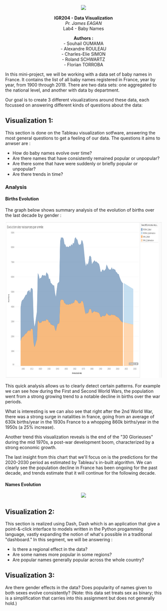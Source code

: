 <p align="center">
  <img src="https://upload.wikimedia.org/wikipedia/fr/d/d9/Logo_T%C3%A9l%C3%A9com_ParisTech.svg", height=200/>
</p>

<p align="center">
  <b>IGR204 - Data Visualization</b><br>
  <i>Pr. James EAGAN</i><br>
  Lab4 - Baby Names
</p>

<p align="center">
  <b> Authors :</b><br>
  - Souhail OUMAMA<br>
  - Alexandre ROULEAU<br>
  - Charles-Elie SIMON<br>
  - Roland SCHWARTZ<br>
  - Florian TORROBA<br>
</p>

In this mini-project, we will be working with a data set of baby names in France. It contains the list of all baby names registered in France, year by year, from 1900 through 2019. There are two data sets: one aggregated to the national level, and another with data by department. 

Our goal is to create 3 different visualizations around these data, each focussed on answering different kinds of questions about the data:

## **Visualization 1**: 
This section is done on the Tableau visualization sotfware, answering the most general questions to get a feeling of our data. The questions it aims to anwser are : 
  - How do baby names evolve over time? 
  - Are there names that have consistently remained popular or unpopular? 
  - Are there some that have were suddenly or briefly popular or unpopular? 
  - Are there trends in time?

### Analysis
#### Births Evolution
The graph below shows summary analysis of the evolution of births over the last decade by gender :

<p align="center">
  <img src="/Tableau/images/BirthsEvolution.png", height=500/>
</p>

This quick analysis allows us to clearly detect certain patterns. For example we can see how during the First and Second World Wars, the population went from a strong growing trend to a notable decline in births over the war periods. 

What is interesting is we can also see that right after the 2nd World War, there was a strong surge in natalities in france, going from an average of 630k births/year in the 1930s France to a whopping 860k births/year in the 1950s (a 25% increase).

Another trend this visualization reveals is the end of the "30 Glorieuses" during the mid 1970s, a post-war development boom, characterized by a strong economic growth.

The last insight from this chart that we'll focus on is the predictions for the 2020-2030 period as estimated by Tableau's in-built algorithm. We can clearly see the population decline in France has been ongoing for the past decade, and trends estimate that it will continue for the following decade.

#### Names Evolution

<p align="center">
  <img src="/Tableau/images/Top10Evolution.gif"/>
</p>


## **Visualization 2**: 
This section is realized using Dash, Dash which is an application that give a point-&-click interface to models written in the Python progamming language, vastly expanding the notion of what's possible in a traditional "dashboard." In this segment, we will be answering :
  - Is there a regional effect in the data?  
  - Are some names more popular in some regions? 
  - Are popular names generally popular across the whole country?

## **Visualization 3**: 
Are there gender effects in the data? Does popularity of names given to both sexes evolve consistently? (Note: this data set treats sex as binary; this is a simplification that carries into this assignment but does not generally hold.)


